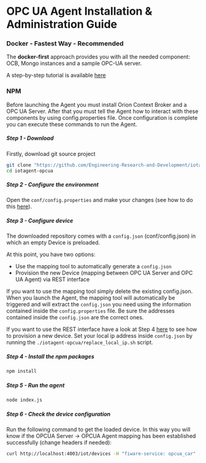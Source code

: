 # OPC UA Agent Installation & Administration Guide


### Docker - Fastest Way - Recommended
The **docker-first** approach provides you with all the needed component: OCB, Mongo instances and a sample OPC-UA server.

A step-by-step tutorial is available [here](https://github.com/Engineering-Research-and-Development/iotagent-opcua/blob/master/docs/opc_ua_agent_tutorial.md)

### NPM
Before launching the Agent you must install Orion Context Broker and a OPC UA Server. After that you must tell the Agent
how to interact with these components by using config.properties file.
Once configuration is complete you can execute these commands to run the Agent.

##### Step 1 - Download

Firstly, download git source project

```bash
git clone "https://github.com/Engineering-Research-and-Development/iotagent-opcua"
cd iotagent-opcua
```

##### Step 2 - Configure the environment
Open the ```conf/config.properties``` and make your changes (see how to do this [here](https://iotagent-opcua.readthedocs.io/en/latest/user_and_programmers_manual/index.html)).

##### Step 3 - Configure device
The downloaded repository comes with a ```config.json``` (conf/config.json) in which an empty Device is preloaded.

At this point, you have two options:
- Use the mapping tool to automatically generate a ```config.json```
- Provision the new Device (mapping between OPC UA Server and OPC UA Agent) via REST interface

If you want to use the mapping tool simply delete the existing config.json. When you launch the Agent, the mapping tool will automatically be triggered and will extract the ```config.json``` you need using the information contained inside the ```config.properties``` file.
Be sure the addresses contained inside the ```config.json``` are the correct ones.

If you want to use the REST interface have a look at Step 4 [here](https://iotagent-opcua.readthedocs.io/en/latest/opc_ua_agent_tutorial/index.html#step-by-step-tutorial) to see how to provision a new device.
Set your local ip address inside ```config.json``` by running the ```./iotagent-opcua/replace_local_ip.sh``` script.

##### Step 4 - Install the npm packages

```bash
npm install
```

##### Step 5 - Run the agent

```bash
node index.js
```
##### Step 6 - Check the device configuration 
Run the following command to get the loaded device. In this way you will know if the OPCUA Server -> OPCUA Agent mapping has been established successfully (change headers if needed):

```bash
curl http://localhost:4003/iot/devices -H "fiware-service: opcua_car" -H "fiware-servicepath: /demo"
```

